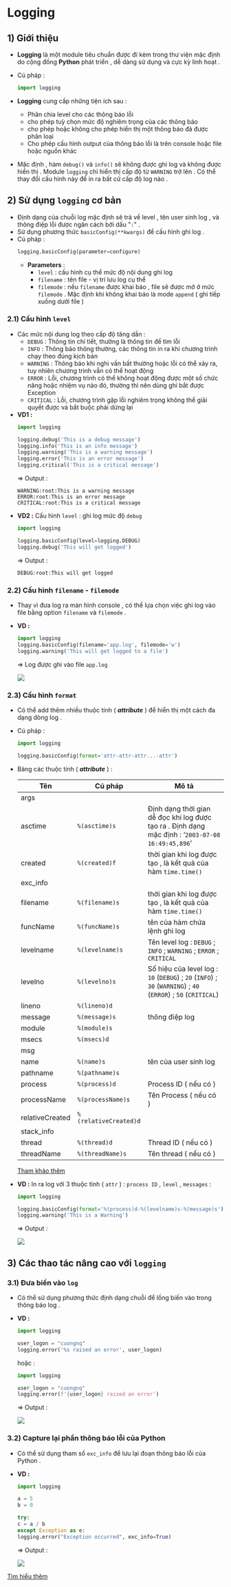 # Logging
## **1) Giới thiệu**
- **Logging** là một module tiêu chuẩn được đi kèm trong thư viện mặc định do cộng đồng **Python** phát triển , dễ dàng sử dụng và cực kỳ linh hoạt .
- Cú pháp :
    ```py
    import logging
    ```
- **Logging** cung cấp những tiện ích sau :
    - Phân chia level cho các thông báo lỗi
    - cho phép tuỳ chọn mức độ nghiêm trọng của các thông báo
    - cho phép hoặc không cho phép hiển thị một thông báo đã được phân loại
    - Cho phép cấu hình output của thông báo lỗi là trên console hoặc file hoặc nguồn khác

- Mặc định , hàm `debug()` và `info()` sẽ không được ghi log và không được hiển thị . Module `logging` chỉ hiển thị cấp độ từ `WARNING` trở lên . Có thể thay đổi cấu hình này để in ra bất cứ cấp độ log nào .
## **2) Sử dụng `logging` cơ bản**
- Định dạng của chuỗi log mặc định sẽ trả về level , tên user sinh log , và thông điệp lỗi được ngăn cách bởi dấu "`:`" .
- Sử dụng phương thức `basicConfig(**kwargs)` để cấu hình ghi log .
- Cú pháp :
    ```py
    logging.basicConfig(parameter=configure)
    ```
    - **Parameters** :
        - `level` : cấu hình cụ thể mức độ nội dung ghi log
        - `filename` : tên file - vị trí lưu log cụ thể
        - `filemode` : nếu `filename` được khai báo , file sẽ được mở ở mức `filemode` . Mặc định khi không khai báo là mode `append` ( ghi tiếp xuống dưới file )
### **2.1) Cấu hình `level`**
- Các mức nội dung log theo cấp độ tăng dần :
    - `DEBUG` : Thông tin chi tiết, thường là thông tin để tìm lỗi
    - `INFO` : Thông báo thông thường, các thông tin in ra khi chương trình chạy theo đúng kịch bản
    - `WARNING` : Thông báo khi nghi vấn bất thường hoặc lỗi có thể xảy ra, tuy nhiên chương trình vẫn có thể hoạt động
    - `ERROR` : Lỗi, chương trình có thể không hoạt động được một số chức năng hoặc nhiệm vụ nào đó, thường thì nên dùng ghi bắt được Exception
    - `CRITICAL` : Lỗi, chương trình gặp lỗi nghiêm trọng không thể giải quyết được và bắt buộc phải dừng lại
- **VD1 :**  
    ```py
    import logging

    logging.debug('This is a debug message')
    logging.info('This is an info message')
    logging.warning('This is a warning message')
    logging.error('This is an error message')
    logging.critical('This is a critical message')
    ```
    => Output :
    ```
    WARNING:root:This is a warning message
    ERROR:root:This is an error message
    CRITICAL:root:This is a critical message
    ```
- **VD2 :** Cấu hình `level` : ghi log mức độ `debug`
    ```py
    import logging

    logging.basicConfig(level=logging.DEBUG)
    logging.debug('This will get logged')
    ```
    => Output :
    ```
    DEBUG:root:This will get logged
    ```
### **2.2) Cấu hình `filename` - `filemode`**
- Thay vì đưa log ra màn hình console , có thể lựa chọn việc ghi log vào file bằng option `filename` và `filemode` .
- **VD :**
    ```py
    import logging
    logging.basicConfig(filename='app.log', filemode='w')
    logging.warning('This will get logged to a file')
    ```
    => Log được ghi vào file `app.log`

    <img src=https://i.imgur.com/PC4gJLt.png>

### **2.3) Cấu hình `format`**
- Có thể add thêm nhiều thuộc tính ( ***attribute*** ) để hiển thị một cách đa dạng dòng log .
- Cú pháp :
    ```py
    import logging

    logging.basicConfig(format='attr-attr-attr...-attr')
    ```
- Bảng các thuộc tính ( ***attribute*** ) :

    | Tên | Cú pháp | Mô tả |
    |-----|---------|-------|
    | args | 
    | asctime | `%(asctime)s` | Định dạng thời gian dễ đọc khi log được tạo ra . Định dạng mặc định : ‘`2003-07-08 16:49:45,896`’ |
    | created | `%(created)f` | thời gian khi log được tạo , là kết quả của hàm `time.time()` |
    | exc_info |  | 
    | filename | `%(filename)s` | thời gian khi log được tạo , là kết quả của hàm `time.time()` |
    | funcName | `%(funcName)s` | tên của hàm chứa lệnh ghi log |
    | levelname | `%(levelname)s` | Tên level log : `DEBUG` ; `INFO` ; `WARNING` ; `ERROR` ; `CRITICAL` |
    | levelno | `%(levelno)s` | Số hiệu của level log : `10` (`DEBUG`) ; `20` (`INFO`) ; `30` (`WARNING`) ; `40` (`ERROR`) ; `50` (`CRITICAL`) |
    | lineno | `%(lineno)d` |
    | message | `%(message)s` | thông điệp log |
    | module | `%(module)s` |
    | msecs | `%(msecs)d` |
    | msg | 
    | name | `%(name)s` | tên của user sinh log |
    | pathname | `%(pathname)s` | 
    | process | `%(process)d` | Process ID ( nếu có ) |
    | processName | `%(processName)s` | Tên Process ( nếu có ) |
    | relativeCreated | `%(relativeCreated)d` | 
    | stack_info |  | 
    | thread | `%(thread)d` | Thread ID ( nếu có ) |
    | threadName | `%(threadName)s` | Tên thread ( nếu có )

    [Tham khảo thêm](https://docs.python.org/3/library/logging.html#logrecord-attributes)
- **VD :** In ra log với 3 thuộc tính ( `attr` ) : `process ID` , `level` , `messages` :
    ```py
    import logging

    logging.basicConfig(format='%(process)d-%(levelname)s-%(message)s')
    logging.warning('This is a Warning')
    ```
    => Output :
    
    <img src=https://i.imgur.com/SP96liD.png>

## **3) Các thao tác nâng cao với `logging`**
### **3.1) Đưa biến vào `log`**
- Có thể sử dụng phương thức định dạng chuỗi để lồng biến vào trong thông báo log .
- **VD :**
    ```py
    import logging
    
    user_logon = "cuongnq"
    logging.error('%s raised an error', user_logon)
    ```
    hoặc :
    ```py
    import logging

    user_logon = "cuongnq"
    logging.error(f'{user_logon} raised an error')
    ```
    => Output :

    <img src=https://i.imgur.com/497dNxU.png>

### **3.2) Capture lại phần thông báo lỗi của Python**
- Có thể sử dụng tham số `exc_info` để lưu lại đoạn thông báo lỗi của Python .
- **VD :**
    ```py
    import logging

    a = 5
    b = 0

    try:
    c = a / b
    except Exception as e:
    logging.error("Exception occurred", exc_info=True)
    ```
    => Output :

    <img src=https://i.imgur.com/dlamWYm.png>


[Tìm hiểu thêm](https://realpython.com/python-logging/)